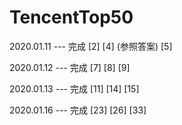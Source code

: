 # TencentTop50

2020.01.11 --- 完成 [2]  [4] (参照答案) [5]   

2020.01.12 --- 完成 [7]  [8]  [9] 

2020.01.13 --- 完成 [11]  [14]  [15] 

2020.01.16 --- 完成 [23]  [26]  [33] 
